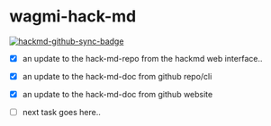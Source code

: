 # wagmi-hack-md

[![hackmd-github-sync-badge](https://hackmd.io/LwkhiMIDSA6ZH0we0L5ZBA/badge)](https://hackmd.io/LwkhiMIDSA6ZH0we0L5ZBA)


- [X] an update to the hack-md-repo from the hackmd web interface..

- [X] an update to the hack-md-doc from github repo/cli

- [X] an update to the hack-md-doc from github website

- [ ] next task goes here..


